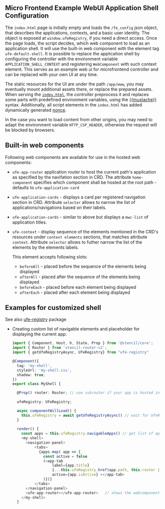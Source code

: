 ## Micro Frontend Example WebUI Application Shell Configuration

The `index.html` page is initially empty and loads the `/fe_config` json object, that describes the applications, contexts, and a basic user identity. The object is exposed at `window.ufeRegistry`, if you need a direct access. Once the page loads, the script decides, which web component to load as an application shell. It will use the built-in web component with the element tag `ufe-default-shell`. It is possible to replace the application shell by configuring the  controller with the environment variable `APPLICATION_SHELL_CONTEXT` and registering `WebComponent` with  such context element. This serves as an example web ui for microfrontend controller and can be replaced with your own UI at any time.

The static resources for the UI are under the path `/app/www`, you may eventually mount additional assets there, or replace the prepared assets. When serving the [`index.html`](./web-ui/src/index.html), the controller preprocess it and replaces some parts with predefined environment variables, using the [{{mustache}}](https://mustache.github.io/) syntax. Additionally, all script elements in the `index.html` has added dynamically generated [nonce](https://developer.mozilla.org/en-US/docs/Web/HTML/Global_attributes/nonce).

In the case you want to load content from  other origins, you may need to adapt the environment variable `HTTP_CSP_HEADER`, otherwise the request will be blocked by browsers.

## Built-in web components

Following web components are available for use in the hosted web components:

* `ufe-app-router` application router to host the current path's application as  specified by the navifation section in CRD. The attribute `home-component` specifies which component shall be hosted at the root path - defaults to `ufe-application-card`

* `ufe-application-cards` - displays a card per registered navigation section in CRD. Attribute `selector` allows to narrow the list of applications/navigations based on their labels.

* `ufe-application-cards` - similar to above but displays a `mwc-list` of application titles.

* `ufe-context` - display sequence of the elements mentioned in the CRD's resources under `context elements` sections, that matches attribute `context`. Attribute `selector` allows to futher narrow the list of the elements by the elements labels.

  This element accepts following slots:
  * `beforeAll` - placed before the sequence of the elements being displayed
  * `afterAll` - placed after the sequence of the elements being displayed
  * `beforeEach` - placed before each element being displayed
  * `afterEach` - placed after each element being displayed

## Examples for customized shell

See also [ufe-registry](https://www.npmjs.com/package/ufe-registry) package

* Creating custom list of navigable elements and placeholder for displaying the current app:

  ```ts
  import { Component, Host, h, State, Prop } from '@stencil/core';
  import { Router } from 'stencil-router-v2';
  import { getUfeRegistryAsync, UfeRegistry} from "ufe-registry"

  @Component({
    tag: 'my-shell',
    styleUrl: 'my-shell.css',
    shadow: true,
  })
  export class MyShell {

    @Prop() router: Router; // use subrouter if your app is hosted in another web-component
    
    ufeRegistry: UfeRegistry;

    async componentWillLoad() {
      this.ufeRegistry = await getUfeRegistryAsync() // wait for UfeRegistry being available
    }
    
    render() {
      const apps = this.ufeRegistry.navigableApps() // get list of application registered in cluster
      <my-shell>
        <navigation-panel>
            <tabs>
              {apps.map( app => {
                const active = false
                (<app-tab
                    label={app.title} 
                    {...this.ufeRegistry.href(app.path, this.router || this.ufeRegistry.router)}
                    active={app.isActive} ></app-tab>
                )})}
            </tabs>    
        </navigation-panel>
        <ufe-app-router></ufe-app-router>   // shows the webcomponent of the currently active app
      </my-shell>
    }
  ```
